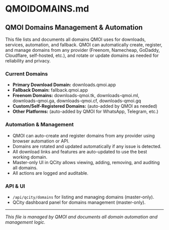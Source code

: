 # QMOIDOMAINS.md

## QMOI Domains Management & Automation

This file lists and documents all domains QMOI uses for downloads, services, automation, and fallback. QMOI can automatically create, register, and manage domains from any provider (Freenom, Namecheap, GoDaddy, Cloudflare, self-hosted, etc.), and rotate or update domains as needed for reliability and privacy.

### Current Domains
- **Primary Download Domain:** downloads.qmoi.app
- **Fallback Domain:** fallback.qmoi.app
- **Freenom Domains:** downloads-qmoi.tk, downloads-qmoi.ml, downloads-qmoi.ga, downloads-qmoi.cf, downloads-qmoi.gq
- **Custom/Self-Registered Domains:** (auto-added by QMOI as needed)
- **Other Platforms:** (auto-added by QMOI for WhatsApp, Telegram, etc.)

### Automation & Management
- QMOI can auto-create and register domains from any provider using browser automation or API.
- Domains are rotated and updated automatically if any issue is detected.
- All download links and features are auto-updated to use the best working domain.
- Master-only UI in QCity allows viewing, adding, removing, and auditing all domains.
- All actions are logged and auditable.

### API & UI
- `/api/qcity/domains` for listing and managing domains (master-only).
- QCity dashboard panel for domains management (master-only).

---
*This file is managed by QMOI and documents all domain automation and management logic.* 